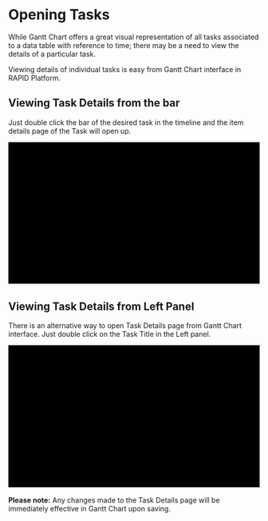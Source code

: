 # Opening Tasks

While Gantt Chart offers a great visual representation of all tasks associated to a data table with reference to time; there may be a need to view the details of a particular task.

Viewing details of individual tasks is easy from Gantt Chart interface in RAPID Platform.

## Viewing Task Details from the bar

Just double click the bar of the desired task in the timeline and the item details page of the Task will open up.

![Details from bar](6UPg4ZO5BeboJRsZ-details-from-bar-480p-230914.gif)

## Viewing Task Details from Left Panel

There is an alternative way to open Task Details page from Gantt Chart interface. Just double click on the Task Title in the Left panel.

![Details from left panel](lBcvSNgJuBEVC19v-details-from-left-panel-480p-230914.gif)

**Please note:** Any changes made to the Task Details page will be immediately effective in Gantt Chart upon saving.